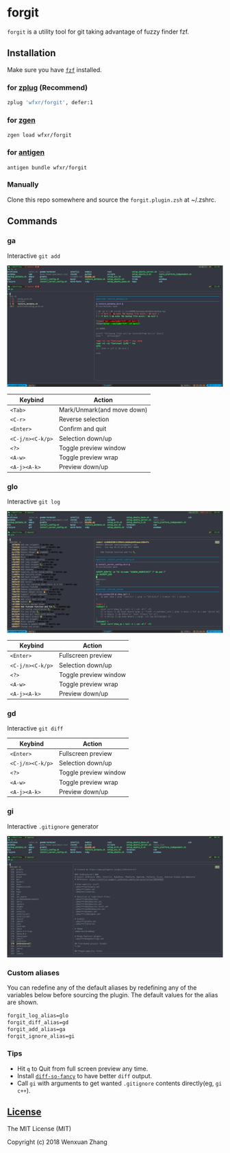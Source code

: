 # forgit

`forgit` is a utility tool for git taking advantage of fuzzy finder fzf.

## Installation

Make sure you have [`fzf`](https://github.com/junegunn/fzf) installed.

### for [zplug](https://github.com/zplug/zplug) (Recommend)

``` zsh
zplug 'wfxr/forgit', defer:1
```

### for [zgen](https://github.com/tarjoilija/zgen)
```
zgen load wfxr/forgit
```

### for [antigen](https//github.com/zsh-users/antigen)

```
antigen bundle wfxr/forgit
```

### Manually

Clone this repo somewhere and source the `forgit.plugin.zsh` at ~/.zshrc.

## Commands

### ga

Interactive `git add`

![screenshot](screenshot-ga.png)

| Keybind          | Action                     |
| ---------------- | -------------------------- |
| `<Tab>`          | Mark/Unmark(and move down) |
| `<C-r>`          | Reverse selection          |
| `<Enter>`        | Confirm and quit           |
| `<C-j/n><C-k/p>` | Selection down/up          |
| `<?>`            | Toggle preview window      |
| `<A-w>`          | Toggle preview wrap        |
| `<A-j><A-k>`     | Preview down/up            |

### glo

Interactive `git log`

![screenshot](screenshot-glo.png)

| Keybind          | Action                |
| ---------------- | --------------------- |
| `<Enter>`        | Fullscreen preview    |
| `<C-j/n><C-k/p>` | Selection down/up     |
| `<?>`            | Toggle preview window |
| `<A-w>`          | Toggle preview wrap   |
| `<A-j><A-k>`     | Preview down/up       |

### gd

Interactive `git diff`

| Keybind          | Action                |
| ---------------- | --------------------- |
| `<Enter>`        | Fullscreen preview    |
| `<C-j/n><C-k/p>` | Selection down/up     |
| `<?>`            | Toggle preview window |
| `<A-w>`          | Toggle preview wrap   |
| `<A-j><A-k>`     | Preview down/up       |

### gi

Interactive `.gitignore` generator

![screenshot](screenshot-gi.png)

### Custom aliases

You can redefine any of the default aliases by redefining any of the variables below before sourcing the plugin.
The default values for the alias are shown.

    forgit_log_alias=glo
    forgit_diff_alias=gd
    forgit_add_alias=ga
    forgit_ignore_alias=gi

### Tips

- Hit `q` to Quit from full screen preview any time.
- Install [`diff-so-fancy`](https://github.com/so-fancy/diff-so-fancy) to have better `diff` output.
- Call `gi` with arguments to get wanted `.gitignore` contents directly(eg, `gi c++`).

## [License](LICENSE.txt)

The MIT License (MIT)

Copyright (c) 2018 Wenxuan Zhang
